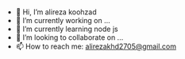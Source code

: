 ### 
- 👋 Hi, I’m alireza koohzad
- 🔭 I’m currently working on ...
- 🌱 I’m currently learning node js
- 👯 I’m looking to collaborate on ...
- 📫 How to reach me: alirezakhd2705@gmail.com

